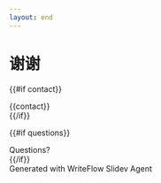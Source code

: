 ```yaml
---
layout: end
---
```


# 谢谢

{{#if contact}}
<div class="text-2xl mt-8">
  {{contact}}
</div>
{{/if}}

{{#if questions}}
<div class="mt-12 text-gray-400">
  Questions?
</div>
{{/if}}

<div class="absolute bottom-10 text-gray-500 text-sm">
  Generated with WriteFlow Slidev Agent
</div>